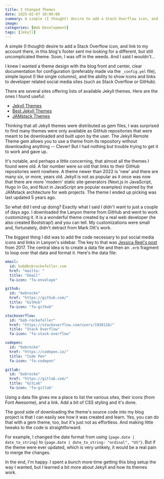 ```yaml
---
title: I Changed Themes
date: 2025-02-07 10:09:00
summary: A simple (I thought) desire to add a Stack Overflow icon, and link to my account there, in this blog's footer sent me looking for a different, but still uncomplicated theme. Soon, I was off in the weeks. And I said I wouldn't...
image:
categories: [Web Development]
tags: [Jekyll]
---
```


A simple (I thought) desire to add a Stack Overflow icon, and link to my account there, in this blog's footer sent me looking for a different, but still uncomplicated theme. Soon, I was off in the weeds. And I said I wouldn't...

<!--more-->

I knew I wanted a theme design with the blog front and center, clear documentation for configuration (preferably made via the `_config.yml` file), simple layout (I like single columns), and the ability to show icons and links to developer related social media sites (such as Stack Overflow or GitHub).

There are several sites offering lists of available Jekyll themes. Here are the ones I found useful:

- [Jekyll Themes](http://jekyllthemes.org/)
- [Best Jekyll Themes](https://www.bestjekyllthemes.com/)
- [JAMstack Themes](https://jamstackthemes.dev/ssg/jekyll/)

Thinking that all Jekyll themes were distributed as gem files, I was surprised to find many themes were only available as GitHub repositories that were meant to be downloaded and built upon by the user. The Jekyll Remote Theme gem allows you to use a theme from its repository without downloading anything -- Clever! But I had nothing but trouble trying to get it to work and gave up.

It's notable, and perhaps a little concerning, that almost all the themes I found were old. A fair number were so old that links to their GitHub repositories went nowhere. A theme newer than 2022 is 'new' and there are many six, or more, years old. Jekyll is not as popular as it once was now that there are more 'modern' static site generators (Next.js in JavaScript, Hugo in Go, and Nuxt in JavaScript are popular examples) inspired by the JAMstack architecture for web projects. The theme I ended up picking was last updated 5 years ago.

So what did I end up doing? Exactly what I said I didn't want to just a couple of days ago. I downloaded the Lanyon theme from GitHub and went to work customizing it. It is a wonderful theme created by a real web developer (he also created Bootstrap!) and you can tell. My customizations were small and, fortunately, didn't detract from Mark Ott's work.

The biggest thing I did was to add the code necessary to put social media icons and links in Lanyon's sidebar. The key to that was [Jessica Reel's post](https://jreel.github.io/social-media-icons-on-jekyll/) from 2017. The central idea is to create a data file and then an `.erb` fragment to loop over that data and format it. Here's the data file:

```yaml
email:
  id: bob@bobrockefeller.com
  href: "mailto: "
  title: "Email"
  fa-icon: "fa-envelope"

github:
  id: "bobrocke"
  href: "https://github.com/"
  title: "GitHub"
  fa-icon: "fa-github"

stackoverflow:
  id: "bob-rockefeller"
  href: "https://stackoverflow.com/users/1938118/"
  title: "Stack Overflow"
  fa-icon: "fa-stack-overflow"

codepen:
  id: "bobrocke"
  href: "https://codepen.io/"
  title: "Code Pen"
  fa-icon: "fa-codepen"

gitlab:
  id: "bobrocke"
  href: "https://gitlab.com/"
  title: "GitLab"
  fa-icon: "fa-gitlab"
```

Using a data file gives me a place to list the various sites, their icons (from Font Awesome), and a link. Add a bit of CSS styling and it's done.

The good side of downloading the theme's source code into my blog project is that I can easily see how it was created and learn. Yes, you can do that with a gem theme, too, but it's just not as effortless. And making little tweaks to the code is straightforward.

For example, I changed the date format from using `{page.date | date_to_string}` to `{page.date | date_to_string: "ordinal", "US"}`. But if the theme were ever updated, which is very unlikely, it would be a real pain to merge the changes.

In the end, I'm happy. I spent a bunch more time getting this blog setup the way I wanted, but I learned a bit more about Jekyll and how its themes work.
